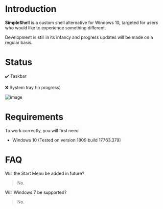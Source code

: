 # Introduction

**SimpleShell** is a custom shell alternative for Windows 10, targeted for users who would like to experience something different.

Development is still in its infancy and progress updates will be made on a regular basis.

# Status
:heavy_check_mark: Taskbar

:x: System tray (In progress)

![image](https://user-images.githubusercontent.com/48914594/55279187-b0c99200-5350-11e9-9aac-8dd64be1899d.png)

# Requirements
To work correctly, you will first need
- Windows 10 (Tested on version 1809 build 17763.379)


# FAQ

Will the Start Menu be added in future?
> No.

Will Windows 7 be supported?
> No.
